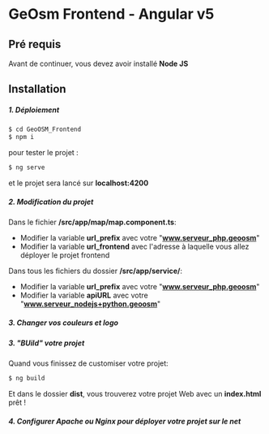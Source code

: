 # GeOsm Frontend - Angular v5

## Pré requis
Avant de continuer, vous devez avoir installé **Node JS**

## Installation

##### 1. Déploiement
```sh
$ cd GeoOSM_Frontend
$ npm i
```
pour tester le projet :
```sh
$ ng serve
```
et le projet sera lancé sur **localhost:4200**
##### 2. Modification du projet
Dans le fichier **/src/app/map/map.component.ts**:
- Modifier la variable **url_prefix** avec votre "**www.serveur_php.geoosm**"
- Modifier la variable **url_frontend** avec l'adresse à laquelle vous allez déployer le projet frontend

Dans tous les fichiers du dossier **/src/app/service/**:
- Modifier la variable **url_prefix** avec votre "**www.serveur_php.geoosm**"
- Modifier la variable **apiURL** avec votre "**www.serveur_nodejs+python.geoosm**"

##### 3. Changer vos couleurs et logo
##### 3. "BUild" votre projet
Quand vous finissez de customiser votre projet:
```sh
$ ng build
```
Et dans le dossier **dist**, vous trouverez votre projet Web avec un **index.html** prêt !
##### 4. Configurer Apache ou Nginx pour déployer votre projet sur le net


